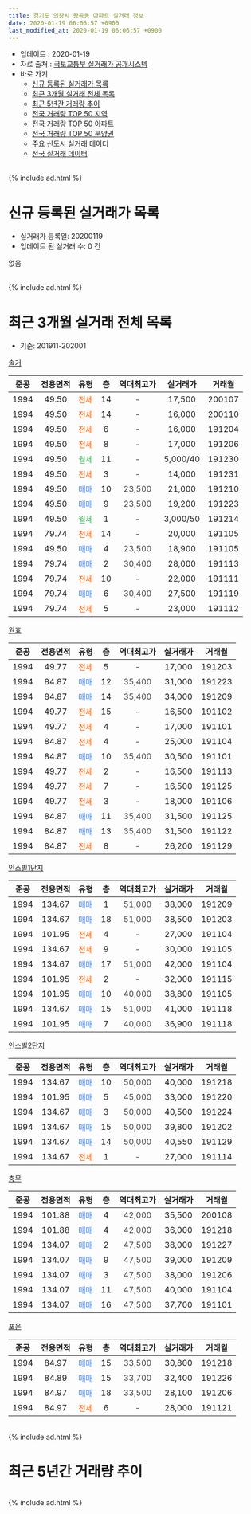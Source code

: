 ```yaml
---
title: 경기도 의왕시 왕곡동 아파트 실거래 정보
date: 2020-01-19 06:06:57 +0900
last_modified_at: 2020-01-19 06:06:57 +0900
---
```


* 업데이트 : 2020-01-19
* 자료 출처 : [국토교통부 실거래가 공개시스템](http://rt.molit.go.kr)
* 바로 가기
    * [신규 등록된 실거래가 목록](#신규-등록된-실거래가-목록)
    * [최근 3개월 실거래 전체 목록](#최근-3개월-실거래-전체-목록)
    * [최근 5년간 거래량 추이](#최근-5년간-거래량-추이)
    * [전국 거래량 TOP 50 지역](https://apt-info.github.io/apt-trade-info/최근-3개월-전국에서-가장-거래가-많이-발생한-지역)
    * [전국 거래량 TOP 50 아파트](https://apt-info.github.io/apt-trade-info/최근-3개월-전국에서-가장-거래가-많이-발생한-아파트)
    * [전국 거래량 TOP 50 분양권](https://apt-info.github.io/apt-trade-info/최근-3개월-전국에서-가장-거래가-많이-발생한-분양권)
    * [주요 신도시 실거래 데이터](https://apt-info.github.io/apt-trade-info/주요-신도시)
    * [전국 실거래 데이터](https://apt-info.github.io/apt-trade-info/전국)
<br>
{% include ad.html %}
<br>

# 신규 등록된 실거래가 목록
* 실거래가 등록일: 20200119
* 업데이트 된 실거래 수: 0 건

없음

<br>
{% include ad.html %}
<br>

# 최근 3개월 실거래 전체 목록
* 기준: 201911-202001


[솔거](https://search.naver.com/search.naver?query=%EA%B2%BD%EA%B8%B0%EB%8F%84+%EC%9D%98%EC%99%95%EC%8B%9C+%EC%99%95%EA%B3%A1%EB%8F%99+%EC%86%94%EA%B1%B0)

|준공|전용면적|유형|층|역대최고가|실거래가|거래월|
|:---:|:---:|:---:|:---:|:---:|:---:|:---:|
|1994|49.50|<span style="color:#ff5a00">전세</span>|14|<span style="color:#444444">-</span>|17,500|200107|
|1994|49.50|<span style="color:#ff5a00">전세</span>|14|<span style="color:#444444">-</span>|16,000|200110|
|1994|49.50|<span style="color:#ff5a00">전세</span>|6|<span style="color:#444444">-</span>|16,000|191204|
|1994|49.50|<span style="color:#ff5a00">전세</span>|8|<span style="color:#444444">-</span>|17,000|191206|
|1994|49.50|<span style="color:#34a853">월세</span>|11|<span style="color:#444444">-</span>|5,000/40|191230|
|1994|49.50|<span style="color:#ff5a00">전세</span>|3|<span style="color:#444444">-</span>|14,000|191231|
|1994|49.50|<span style="color:#4285f3">매매</span>|10|<span style="color:#444444">23,500</span>|21,000|191210|
|1994|49.50|<span style="color:#4285f3">매매</span>|9|<span style="color:#444444">23,500</span>|19,200|191223|
|1994|49.50|<span style="color:#34a853">월세</span>|1|<span style="color:#444444">-</span>|3,000/50|191214|
|1994|79.74|<span style="color:#ff5a00">전세</span>|14|<span style="color:#444444">-</span>|20,000|191105|
|1994|49.50|<span style="color:#4285f3">매매</span>|4|<span style="color:#444444">23,500</span>|18,900|191105|
|1994|79.74|<span style="color:#4285f3">매매</span>|2|<span style="color:#444444">30,400</span>|28,000|191113|
|1994|79.74|<span style="color:#ff5a00">전세</span>|10|<span style="color:#444444">-</span>|22,000|191111|
|1994|79.74|<span style="color:#4285f3">매매</span>|6|<span style="color:#444444">30,400</span>|27,500|191119|
|1994|79.74|<span style="color:#ff5a00">전세</span>|5|<span style="color:#444444">-</span>|23,000|191112|

[원효](https://search.naver.com/search.naver?query=%EA%B2%BD%EA%B8%B0%EB%8F%84+%EC%9D%98%EC%99%95%EC%8B%9C+%EC%99%95%EA%B3%A1%EB%8F%99+%EC%9B%90%ED%9A%A8)

|준공|전용면적|유형|층|역대최고가|실거래가|거래월|
|:---:|:---:|:---:|:---:|:---:|:---:|:---:|
|1994|49.77|<span style="color:#ff5a00">전세</span>|5|<span style="color:#444444">-</span>|17,000|191203|
|1994|84.87|<span style="color:#4285f3">매매</span>|12|<span style="color:#444444">35,400</span>|31,000|191223|
|1994|84.87|<span style="color:#4285f3">매매</span>|14|<span style="color:#444444">35,400</span>|34,000|191209|
|1994|49.77|<span style="color:#ff5a00">전세</span>|15|<span style="color:#444444">-</span>|16,500|191102|
|1994|49.77|<span style="color:#ff5a00">전세</span>|4|<span style="color:#444444">-</span>|17,000|191101|
|1994|84.87|<span style="color:#ff5a00">전세</span>|4|<span style="color:#444444">-</span>|25,000|191104|
|1994|84.87|<span style="color:#4285f3">매매</span>|10|<span style="color:#444444">35,400</span>|30,500|191101|
|1994|49.77|<span style="color:#ff5a00">전세</span>|2|<span style="color:#444444">-</span>|16,500|191113|
|1994|49.77|<span style="color:#ff5a00">전세</span>|7|<span style="color:#444444">-</span>|16,500|191125|
|1994|49.77|<span style="color:#ff5a00">전세</span>|3|<span style="color:#444444">-</span>|18,000|191106|
|1994|84.87|<span style="color:#4285f3">매매</span>|11|<span style="color:#444444">35,400</span>|31,500|191125|
|1994|84.87|<span style="color:#4285f3">매매</span>|13|<span style="color:#444444">35,400</span>|31,500|191122|
|1994|84.87|<span style="color:#ff5a00">전세</span>|8|<span style="color:#444444">-</span>|26,200|191129|

[인스빌1단지](https://search.naver.com/search.naver?query=%EA%B2%BD%EA%B8%B0%EB%8F%84+%EC%9D%98%EC%99%95%EC%8B%9C+%EC%99%95%EA%B3%A1%EB%8F%99+%EC%9D%B8%EC%8A%A4%EB%B9%8C1%EB%8B%A8%EC%A7%80)

|준공|전용면적|유형|층|역대최고가|실거래가|거래월|
|:---:|:---:|:---:|:---:|:---:|:---:|:---:|
|1994|134.67|<span style="color:#4285f3">매매</span>|1|<span style="color:#444444">51,000</span>|38,000|191209|
|1994|134.67|<span style="color:#4285f3">매매</span>|18|<span style="color:#444444">51,000</span>|38,500|191203|
|1994|101.95|<span style="color:#ff5a00">전세</span>|4|<span style="color:#444444">-</span>|27,000|191104|
|1994|134.67|<span style="color:#ff5a00">전세</span>|9|<span style="color:#444444">-</span>|30,000|191105|
|1994|134.67|<span style="color:#4285f3">매매</span>|17|<span style="color:#444444">51,000</span>|42,000|191104|
|1994|101.95|<span style="color:#ff5a00">전세</span>|2|<span style="color:#444444">-</span>|32,000|191115|
|1994|101.95|<span style="color:#4285f3">매매</span>|10|<span style="color:#444444">40,000</span>|38,800|191105|
|1994|134.67|<span style="color:#4285f3">매매</span>|15|<span style="color:#444444">51,000</span>|41,000|191118|
|1994|101.95|<span style="color:#4285f3">매매</span>|7|<span style="color:#444444">40,000</span>|36,900|191118|

[인스빌2단지](https://search.naver.com/search.naver?query=%EA%B2%BD%EA%B8%B0%EB%8F%84+%EC%9D%98%EC%99%95%EC%8B%9C+%EC%99%95%EA%B3%A1%EB%8F%99+%EC%9D%B8%EC%8A%A4%EB%B9%8C2%EB%8B%A8%EC%A7%80)

|준공|전용면적|유형|층|역대최고가|실거래가|거래월|
|:---:|:---:|:---:|:---:|:---:|:---:|:---:|
|1994|134.67|<span style="color:#4285f3">매매</span>|10|<span style="color:#444444">50,000</span>|40,000|191218|
|1994|101.95|<span style="color:#4285f3">매매</span>|5|<span style="color:#444444">45,000</span>|33,000|191220|
|1994|134.67|<span style="color:#4285f3">매매</span>|3|<span style="color:#444444">50,000</span>|40,500|191224|
|1994|134.67|<span style="color:#4285f3">매매</span>|15|<span style="color:#444444">50,000</span>|39,800|191202|
|1994|134.67|<span style="color:#4285f3">매매</span>|14|<span style="color:#444444">50,000</span>|40,550|191129|
|1994|134.67|<span style="color:#ff5a00">전세</span>|1|<span style="color:#444444">-</span>|27,000|191114|


<script async src="//pagead2.googlesyndication.com/pagead/js/adsbygoogle.js"></script>
<!-- 기본 -->
<ins class="adsbygoogle"
     style="display:block"
     data-ad-client="ca-pub-1142216861245946"
     data-ad-slot="4805727019"
     data-ad-format="auto"
     data-full-width-responsive="true"></ins>
<script>
(adsbygoogle = window.adsbygoogle || []).push({});
</script>


[충무](https://search.naver.com/search.naver?query=%EA%B2%BD%EA%B8%B0%EB%8F%84+%EC%9D%98%EC%99%95%EC%8B%9C+%EC%99%95%EA%B3%A1%EB%8F%99+%EC%B6%A9%EB%AC%B4)

|준공|전용면적|유형|층|역대최고가|실거래가|거래월|
|:---:|:---:|:---:|:---:|:---:|:---:|:---:|
|1994|101.88|<span style="color:#4285f3">매매</span>|4|<span style="color:#444444">42,000</span>|35,500|200108|
|1994|101.88|<span style="color:#4285f3">매매</span>|4|<span style="color:#444444">42,000</span>|36,000|191218|
|1994|134.07|<span style="color:#4285f3">매매</span>|2|<span style="color:#444444">47,500</span>|38,000|191227|
|1994|134.07|<span style="color:#4285f3">매매</span>|9|<span style="color:#444444">47,500</span>|39,000|191209|
|1994|134.07|<span style="color:#4285f3">매매</span>|3|<span style="color:#444444">47,500</span>|38,000|191206|
|1994|134.07|<span style="color:#4285f3">매매</span>|11|<span style="color:#444444">47,500</span>|40,000|191104|
|1994|134.07|<span style="color:#4285f3">매매</span>|16|<span style="color:#444444">47,500</span>|37,700|191101|

[포은](https://search.naver.com/search.naver?query=%EA%B2%BD%EA%B8%B0%EB%8F%84+%EC%9D%98%EC%99%95%EC%8B%9C+%EC%99%95%EA%B3%A1%EB%8F%99+%ED%8F%AC%EC%9D%80)

|준공|전용면적|유형|층|역대최고가|실거래가|거래월|
|:---:|:---:|:---:|:---:|:---:|:---:|:---:|
|1994|84.97|<span style="color:#4285f3">매매</span>|15|<span style="color:#444444">33,500</span>|30,800|191218|
|1994|84.89|<span style="color:#4285f3">매매</span>|15|<span style="color:#444444">33,700</span>|32,400|191226|
|1994|84.97|<span style="color:#4285f3">매매</span>|18|<span style="color:#444444">33,500</span>|28,100|191206|
|1994|84.97|<span style="color:#ff5a00">전세</span>|6|<span style="color:#444444">-</span>|28,000|191121|


<br>
{% include ad.html %}
<br>

# 최근 5년간 거래량 추이


<div style="width:100%;">
    <canvas id="deal_progress" height="200"></canvas>
</div>

<script>
new Chart(document.getElementById("deal_progress"), {
    type: 'line',
    data: {
        labels: ['201501','201502','201503','201504','201505','201506','201507','201508','201509','201510','201511','201512','201601','201602','201603','201604','201605','201606','201607','201608','201609','201610','201611','201612','201701','201702','201703','201704','201705','201706','201707','201708','201709','201710','201711','201712','201801','201802','201803','201804','201805','201806','201807','201808','201809','201810','201811','201812','201901','201902','201903','201904','201905','201906','201907','201908','201909','201910','201911','201912','202001'],
        datasets: [{
            label: '매매',
            pointRadius: 1,
            data: [14, 14, 21, 12, 10, 14, 14, 19, 17, 15, 10, 4, 9, 7, 9, 10, 10, 13, 4, 12, 6, 11, 10, 9, 7, 11, 14, 11, 7, 14, 11, 12, 7, 13, 3, 6, 9, 7, 16, 11, 3, 2, 4, 24, 18, 12, 7, 4, 2, 2, 3, 2, 2, 7, 9, 10, 8, 14, 13, 17, 1],
            borderColor: "rgba(255, 201, 14, 1)",
            backgroundColor: "rgba(255, 201, 14, 0.5)",
            fill: false,
            lineTension: 0
        },{
            label: '전월세',
            pointRadius: 1,
            data: [11, 10, 11, 18, 9, 7, 11, 6, 9, 12, 6, 7, 11, 13, 15, 9, 13, 5, 9, 9, 6, 10, 10, 6, 12, 13, 11, 8, 15, 13, 11, 6, 12, 11, 6, 9, 8, 10, 16, 13, 7, 8, 5, 10, 8, 9, 5, 6, 13, 8, 10, 6, 11, 10, 11, 15, 9, 9, 15, 6, 2],
            borderColor: "rgba(0, 141, 185, 1)",
            backgroundColor: "rgba(0, 141, 185, 0.5)",
            fill: false,
            lineTension: 0
        }
        ]
    },
    options: {
        responsive: true,
        title: {
            display: false
        },
        tooltips: {
            mode: 'index',
            intersect: false
        },
        hover: {
            mode: 'nearest',
            intersect: true
        },
        scales: {
            xAxes: [{
                display: true,
                scaleLabel: {
                    display: true,
                    labelString: '년/월'
                }
            }],
            yAxes: [{
                display: true,
                ticks: {
                    suggestedMin: 0,
                },
                scaleLabel: {
                    display: true,
                    labelString: '실거래 수'
                }
            }]
        }
    }
});

</script>


<br>
{% include ad.html %}
<br>


